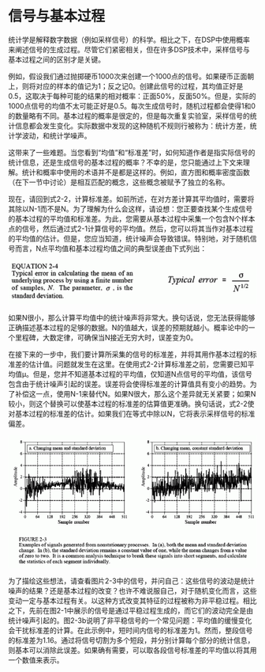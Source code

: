 # 信号与基本过程

统计学是解释数字数据（例如采样信号）的科学。相比之下，在DSP中使用概率来阐述信号的生成过程。尽管它们紧密相关，但在许多DSP技术中，采样信号与基本过程之间的区别才是关键。

例如，假设我们通过抛掷硬币1000次来创建一个1000点的信号。如果硬币正面朝上，则将对应的样本的值记为1；反之记0。创建此信号的过程，其均值正好是0.5，这取决于每种可能的结果的相对概率：正面50%，反面50%。但是，实际的1000点信号的均值不太可能正好是0.5。每次生成信号时，随机过程都会使得1和0的数量略有不同。基本过程的概率是很定的，但是每次重复实验室，采样信号的统计信息都会发生变化。实际数据中发现的这种随机不规则行被称为：统计方差，统计学波动，和统计学噪声。

这带来了一些难题。当您看到“均值”和“标准差”时，如何知道作者是指实际信号的统计信息，还是生成信号的基本过程的概率？不幸的是，您只能通过上下文来理解。统计和概率中使用的术语并不是都是这样的。例如，直方图和概率密度函数（在下一节中讨论）是相互匹配的概念，这些概念被赋予了独立的名称。

现在，请回到式2-2，计算标准差。如前所述，在对方差计算其平均值时，需要将其除以N-1而不是N。为了理解为什么会这样，请设想：您正要查找某个生成信号的基本过程的平均值和标准差。为此，您需要从基本过程中采集一个包含N个样本点的信号，然后通过式2-1计算信号的平均值。然后，您可以将其当作对基本过程的平均值的估计。但是，您应当知道，统计噪声会导致错误。特别地，对于随机信号而言，N点平均值和基本过程均值之间的典型误差由下式列出：

![](../.gitbook/assets/e_2_4.gif)

如果N很小，那么计算平均值中的统计噪声将非常大。换句话说，您无法获得能够正确描述基本过程的足够的数据。N的值越大，误差的预期就越小。概率论中的一个里程碑，大数定律，可确保当N接近无穷大时，误差变为0。

在接下来的一步中，我们要计算所采集的信号的标准差，并将其用作基本过程的标准差的估计值。问题就发生在这里。在使用式2-2计算标准差之前，您需要已知平均值μ。但是，您并不知道基本过程的平均值，仅知道N点信号的平均值，该信号包含由于统计噪声引起的误差。误差将会使得标准差的计算值具有变小的趋势。为了补偿这一点，使用N-1来替代N。如果N很大，那么这个差异就无关紧要；如果N较小，则这个替换可以使基本过程的标准差的估算值更准确。换句话说，式2-2使对基本过程的标准差的估计。如果我们在等式中除以N，它将表示采样信号的标准偏差。

![](../.gitbook/assets/f_2_3.gif)

为了描绘这些想法，请查看图片2-3中的信号，并问自己：这些信号的波动是统计噪声的结果？还是基本过程的改变？也许不难说服自己，对于随机变化而言，这些变动一定与基本过程有关。以这种方式改变其特征的过程被称为非平稳过程。相比之下，先前在图2-1中展示的信号是通过平稳过程生成的，而它们的波动完全是由统计噪声引起的。图2-3b说明了非平稳信号的一个常见问题：平均值的缓慢变化会干扰标准差的计算。在此示例中，短时间内信号的标准差为1。然而，整段信号的标准差为1.16。通过将信号切割为多个短段，并分别计算每个部分的统计信息，则基本可以消除此误差。如果确有需要，可以取各段信号标准差的平均值以将其用一个数值来表示。

